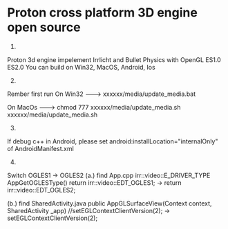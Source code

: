 Proton cross platform 3D engine open source
=================
1.
Proton 3d engine impelement Irrlicht and Bullet Physics with OpenGL ES1.0 ES2.0
You can build on Win32, MacOS, Android, Ios

2.
Rember first run
On Win32 --->
xxxxxx/media/update_media.bat

On MacOs --->
chmod 777 xxxxxx/media/update_media.sh
xxxxxx/media/update_media.sh

3.
If debug c++ in Android, please set
android:installLocation="internalOnly" of AndroidManifest.xml

4.
Switch OGLES1 -> OGLES2
(a.) find App.cpp
irr::video::E_DRIVER_TYPE AppGetOGLESType()
return irr::video::EDT_OGLES1; 
-> return irr::video::EDT_OGLES2;

(b.) find SharedActivity.java
public AppGLSurfaceView(Context context, SharedActivity _app)
//setEGLContextClientVersion(2); 
-> setEGLContextClientVersion(2);
